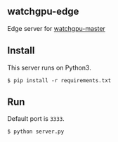 ## watchgpu-edge
Edge server for [watchgpu-master](https://github.com/takuseno/watchgpu-master)

## Install
This server runs on Python3.
```
$ pip install -r requirements.txt
```

## Run
Default port is `3333`.
```
$ python server.py
```
